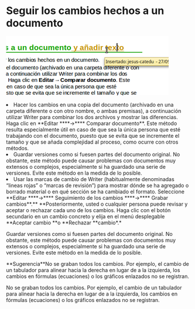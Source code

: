
# Seguir los cambios hechos a un documento

![](img/Seleccion_289.png)
<li>
Hacer los cambios en una copia del documento (archivado en una carpeta diferente o con otro nombre, o ambas premisas), a continuación utilizar Writer para combinar los dos archivos y mostrar las diferencias. Haga clic en **Editar ****→**** Comparar documento**. Este método resulta especialmente útil en caso de que sea la única persona que esté trabajando con el documento, puesto que se evita que se incremente el tamaño y que se añada complejidad al proceso, como ocurre con otros métodos.
</li>
<li>
Guardar versiones como si fuesen partes del documento original. No obstante, este método puede causar problemas con documentos muy extensos o complejos, especialmente si ha guardado una serie de versiones. Evite este método en la medida de lo posible.
</li>
<li>
Usar las marcas de cambio de Writer (habitualmente denominadas “lineas rojas” o “marcas de revisión”) para mostrar dónde se ha agregado o borrado material o en qué sección se ha cambiado el formato. Seleccione **Editar ****→**** Seguimiento de los cambios ****→**** Grabar cambios**.** **Posteriormente, usted o cualquier persona puede revisar y aceptar o rechazar cada uno de los cambios. Haga clic con el botón secundario en un cambio concreto y elija en el menú desplegable **Aceptar cambio **o **Rechazar **cambio*.*
</li>

Guardar versiones como si fuesen partes del documento original. No obstante, este método puede causar problemas con documentos muy extensos o complejos, especialmente si ha guardado una serie de versiones. Evite este método en la medida de lo posible.
<td width="16%" bgcolor="#83caff">**Sugerencia**</td><td width="84%">No se graban todos los cambios. Por ejemplo, el cambio de un tabulador para alinear hacia la derecha en lugar de a la izquierda, los cambios en fórmulas (ecuaciones) o los gráficos enlazados no se registran.</td>

No se graban todos los cambios. Por ejemplo, el cambio de un tabulador para alinear hacia la derecha en lugar de a la izquierda, los cambios en fórmulas (ecuaciones) o los gráficos enlazados no se registran.


